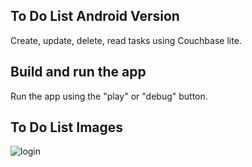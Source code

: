 
## To Do List Android Version

Create, update, delete, read tasks using Couchbase lite.

## Build and run the app

Run the app using the "play" or "debug" button.

## To Do List Images
![login](https://user-images.githubusercontent.com/48391281/113481463-67156400-94a2-11eb-9768-8cf555b0f2e5.jpg)






